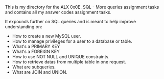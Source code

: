 This is my directory for the ALX 0x0E. SQL - More queries assignment tasks and contains all my answer codes assignment tasks.

It expounds further on SQL queries and is meant to help improve understanding on:
- How to create a new MySQL user.
- How to manage privileges for a user to a database or table.
- What's a PRIMARY KEY
- What's a FOREIGN KEY
- How to use NOT NULL and UNIQUE constraints.
- How to retrieve datas from multiple table in one request.
- What are subqueries.
- What are JOIN and UNION.

